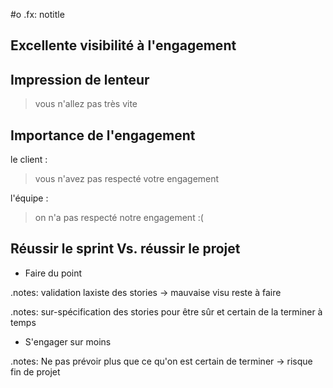 #o
.fx: notitle

## Excellente visibilité à l'engagement



## Impression de lenteur

> vous n'allez pas très vite


## Importance de l'engagement

le client :
> vous n'avez pas respecté votre engagement

l'équipe :
> on n'a pas respecté notre engagement :(

## Réussir le sprint Vs. réussir le projet

* Faire du point

.notes: validation laxiste des stories -> mauvaise visu reste à faire

.notes: sur-spécification des stories pour être sûr et certain de la terminer à temps

* S'engager sur moins

.notes: Ne pas prévoir plus que ce qu'on est certain de terminer -> risque fin de projet


